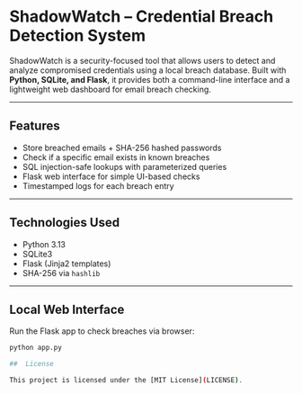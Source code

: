 #  ShadowWatch – Credential Breach Detection System

ShadowWatch is a security-focused tool that allows users to detect and analyze compromised credentials using a local breach database. Built with **Python, SQLite, and Flask**, it provides both a command-line interface and a lightweight web dashboard for email breach checking.

---

##  Features

-  Store breached emails + SHA-256 hashed passwords
-  Check if a specific email exists in known breaches
-  SQL injection-safe lookups with parameterized queries
-  Flask web interface for simple UI-based checks
-  Timestamped logs for each breach entry

---

##  Technologies Used

- Python 3.13  
- SQLite3  
- Flask (Jinja2 templates)  
- SHA-256 via `hashlib`  

---

##  Local Web Interface

Run the Flask app to check breaches via browser:

```bash
python app.py

##  License

This project is licensed under the [MIT License](LICENSE).
